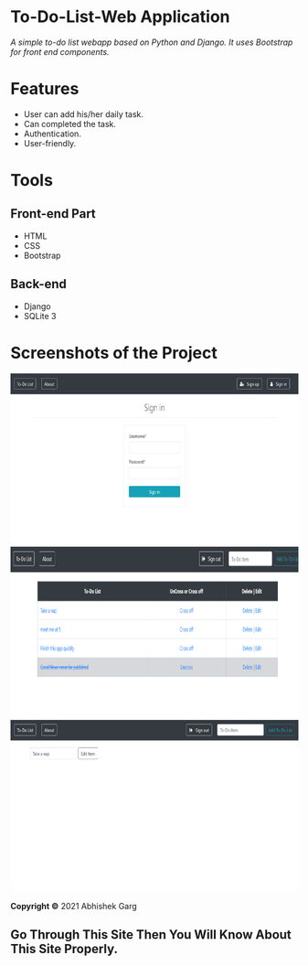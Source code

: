 # To-Do-List-Web Application

*A simple to-do list webapp based on Python and Django. It uses Bootstrap for front end components.*

# Features

* User can add his/her daily task.
* Can completed the task.
* Authentication.
* User-friendly.

# Tools

## Front-end Part

* HTML
* CSS
* Bootstrap

## Back-end

* Django
* SQLite 3

# Screenshots of the Project

<p align="center">
  <img width="660" height="300" src="todo_list/static/images/a.png">
  <img width="800" height="300" src="todo_list/static/images/b.png">
  <img width="660" height="300" src="todo_list/static/images/c.png">

**Copyright ©** 2021 Abhishek Garg

## Go Through This Site Then You Will Know About This Site Properly.
